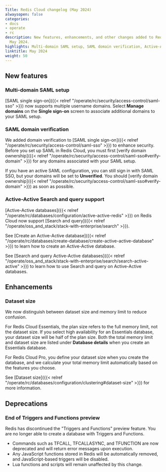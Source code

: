 ```yaml
---
Title: Redis Cloud changelog (May 2024)
alwaysopen: false
categories:
- docs
- operate
- rc
description: New features, enhancements, and other changes added to Redis Cloud during
  May 2024.
highlights: Multi-domain SAML setup, SAML domain verification, Active-Active search support
linktitle: May 2024
weight: 50
---
```


## New features

### Multi-domain SAML setup

[SAML single sign-on]({{< relref "/operate/rc/security/access-control/saml-sso" >}}) now supports multiple username domains. Select **Manage domains** on the **Single sign-on** screen to associate additional domains to your SAML setup.

### SAML domain verification

We added domain verification to [SAML single sign-on]({{< relref "/operate/rc/security/access-control/saml-sso" >}}) to enhance security. Before you set up SAML in Redis Cloud, you must first [verify domain ownership]({{< relref "/operate/rc/security/access-control/saml-sso#verify-domain" >}}) for any domains associated with your SAML setup.

If you have an active SAML configuration, you can still sign in with SAML SSO, but your domains will be set to **Unverified**. You should [verify domain ownership]({{< relref "/operate/rc/security/access-control/saml-sso#verify-domain" >}}) as soon as possible.

### Active-Active Search and query support

[Active-Active databases]({{< relref "/operate/rc/databases/configuration/active-active-redis" >}}) on Redis Cloud now support [Search and query]({{< relref "/operate/oss_and_stack/stack-with-enterprise/search" >}}). 

See [Create an Active-Active database]({{< relref "/operate/rc/databases/create-database/create-active-active-database" >}}) to learn how to create an Active-Active database.

See [Search and query Active-Active databases]({{< relref "/operate/oss_and_stack/stack-with-enterprise/search/search-active-active" >}}) to learn how to use Search and query on Active-Active databases.

## Enhancements

### Dataset size

We now distinguish between dataset size and memory limit to reduce confusion.

For Redis Cloud Essentials, the plan size refers to the full memory limit, not the dataset size. If you select high availability for an Essentials database, your dataset size will be half of the plan size. Both the total memory limit and dataset size are listed under **Database details** when you create an Essentials database.

For Redis Cloud Pro, you define your dataset size when you create the database, and we calculate your total memory limit automatically based on the features you choose.

See [Dataset size]({{< relref "/operate/rc/databases/configuration/clustering#dataset-size" >}}) for more information.

## Deprecations

### End of Triggers and Functions preview

Redis has discontinued the "Triggers and Functions" preview feature. You are no longer able to create a database with Triggers and Functions.  

- Commands such as TFCALL, TFCALLASYNC, and TFUNCTION are now deprecated and will return error messages upon execution.
- Any JavaScript functions stored in Redis will be automatically removed, and JavaScript-based triggers will be disabled.
- Lua functions and scripts will remain unaffected by this change.
